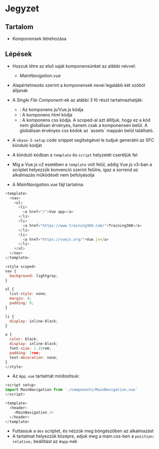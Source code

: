 # Jegyzet

## Tartalom

- Komponensek létrehozása

## Lépések

- Hozzuk létre az első saját komponensünket az alábbi névvel:
  - _MainNavigation.vue_
- Alapértelmezés szerint a komponensek nevei legalább két szóból álljanak
- A _Single File Component_-ek az alábbi 3 fő részt tartalmazhatják:

  - <script setup></script>: Az komponens js/Vue.js kódja
  - <tamplate></tamplate>: A komponens html kódja
  - <style scoped></style>: A komponens css kódja. A scoped-al azt állítjuk, hogy ez a kód nem globálisan érvényes, hanem csak a komponensen belül. A globálisan érvényes css kódok az `assets` mappán belül található.

- A `vbase-3-setup` code snippet segítségével le tudjuk generálni az SFC kiinduló kódját
- A kiinduló kódban a `template` és `script` helyzetét cseréljük fel
- Míg a Vue.js v2 esetében a `template` volt felül, addig Vue.js v3-ban a scriptet helyezzük konvenció szerint felülre, igaz a sorrend az alkalmazás működését nem befolyásolja

- A _MainNavigation.vue_ fájl tartalma:

```js
<template>
  <nav>
    <ul>
      <li>
        <a href="/">Vue app</a>
      </li>
      <li>
        <a href="https://www.training360.com/">Training360</a>
      </li>
      <li>
        <a href="https://vuejs.org/">Vue.js</a>
      </li>
    </ul>
  </nav>
</template>

<style scoped>
nav {
  background: lightgray;
}

ul {
  list-style: none;
  margin: 0;
  padding: 0;
}

li {
  display: inline-block;
}

a {
  color: black;
  display: inline-block;
  font-size: 1.15rem;
  padding: 1rem;
  text-decoration: none;
}
</style>
```

- Az `App.vue` tartalmát módosítsuk:

```js
<script setup>
import MainNavigation from './components/MainNavigation.vue'
</script>

<template>
  <header>
    <MainNavigation />
  </header>
</template>
```

- Futtassuk a `dev` scriptet, és nézzük meg böngészőben az alkalmazást
- A tartalmat helyezzük középre, adjuk meg a main.css-ben a `position: relative;` beállítást az `#app`-nek
